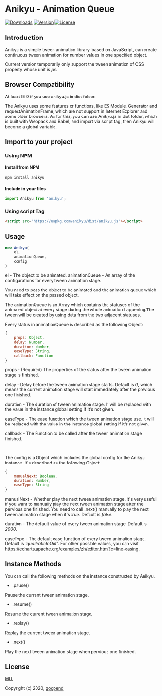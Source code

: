# Anikyu - Animation Queue

  <a href="https://npmcharts.com/compare/anikyu?minimal=true"><img src="https://img.shields.io/npm/dm/anikyu.svg" alt="Downloads"></a>
  <a href="https://www.npmjs.com/package/anikyu"><img src="https://img.shields.io/npm/v/anikyu.svg" alt="Version"></a>
  <a href="https://www.npmjs.com/package/anikyu"><img src="https://img.shields.io/npm/l/anikyu.svg" alt="License"></a>

## Introduction

Anikyu is a simple tween animation library, based on JavaScript, can create continuous tween animation for number values in one specified object.

Current version temporarily only support the tween animation of CSS property whose unit is *px*.


## Browser Compatibility
At least IE 9 if you use anikyu.js in dist folder.

The Anikyu uses some features or functions, like ES Module, Generator and requestAnimationFrame, which are not support in Internet Explorer and some older browsers. As for this, you can use Anikyu.js in dist folder, which is built with Webpack and Babel, and import via script tag, then Anikyu will become a global variable.


## Import to your project

### Using NPM
#### Install from NPM
```shell
npm install anikyu
```

#### Include in your files
```JavaScript
import Anikyu from 'anikyu';
```

### Using script Tag
```HTML
<script src="https://unpkg.com/anikyu/dist/anikyu.js"></script>
```


## Usage

```JavaScript
new Anikyu(
    el,
    animationQueue,
    config
)
```

el - The object to be animated.
animationQueue - An array of the configurations for every tween animation stage.

You need to pass the object to be animated and the animation queue which will take effect on the passed object.

The animationQueue is an Array which contains the statuses of the animated object at every stage during the whole animation happening.The tween will be created by using data from the two adjacent statuses.

Every status in animationQueue is described as the following Object:

```JavaScript
{
    props: Object,
    delay: Number,
    duration: Number,
    easeType: String,
    callback: Function
}
```

props - (Required) The properties of the status after the tween animation stage is finished.

delay - Delay before the tween animation stage starts. Default is *0*, which means the current animation stage will start immediately after the previous one finished.

duration - The duration of tween animation stage. It will be replaced with the value in the instance global setting if it's not given.

easeType - The ease function which the tween animation stage use. It will be replaced with the value in the instance global setting if it's not given.

callback - The Function to be called after the tween animation stage finished.

<br />

The config is a Object which includes the global config for the Anikyu instance.
It's described as the following Object:

```JavaScript
{
    manualNext: Boolean,
    duration: Number,
    easeType: String
}
```

manualNext - Whether play the next tween animation stage. It's very useful if you want to manually play the next tween animation stage after the pervious one finished. You need to call .next() manually to play the next tween animation stage when it's *true*. Default is *false*.

duration - The default value of every tween animation stage. Default is *2000*.

easeType - The default ease function of every tween animation stage. Default is *'quadraticInOut'*. For other possible values, you can visit <https://echarts.apache.org/examples/zh/editor.html?c=line-easing>.


## Instance Methods

You can call the following methods on the instance constructed by Anikyu.

- .pause()

Pause the current tween animation stage.

- .resume()

Resume the current tween animation stage.

- .replay()

Replay the current tween animation stage.

- .next()

Play the next tween animation stage when pervious one finished.


## License

[MIT](http://opensource.org/licenses/MIT)

Copyright (c) 2020, [gogoend](http://github.com/gogoend)
